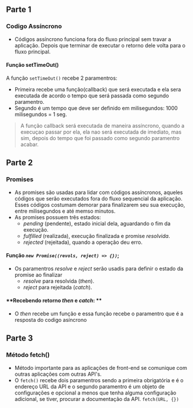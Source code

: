 ## Parte 1

### **Codigo Assíncrono**

- Códigos assíncrono funciona fora do fluxo principal sem travar a aplicação. Depois que terminar de executar o retorno dele volta para o fluxo principal. 

#### **Função setTimeOut()**

A função `setTimeOut()` recebe 2 paramentros:
 - Primeira recebe uma função(callback) que será executada e ela sera executada de acordo o tempo que será passada como segundo paramentro.
 - Segundo é um tempo que deve ser definido em milisegundos: 1000 milisegundos = 1 seg.

> A função callback será executada de maneira assíncrono, quando a execuçao passar por ela, ela nao será executada de imediato, mas sim, depois do tempo que foi passado como segundo paramentro acabar.

 ## Parte 2

 ### **Promises**

 - As promises são usadas para lidar com códigos assíncronos, aqueles códigos que serão executados fora do fluxo sequencial da aplicação. Esses códigos costumam demorar para finalizarem seu sua execução, entre milisegundos e até memso minutos.
 - As promises possuem trẽs estados:
    - _pending_ (pendente), estado inicial dela, aguardando o fim da execução.
    - _fulfilled_ (realizada), execução finalizada e promise _resolvida_.
    - _rejected_ (rejeitada), quando a operação deu erro.

#### **Função _`new Promise((revols, reject) => {})`_;**
 - Os paramentros _resolve_ e _reject_ serão usadis para definir o estado da promise ao finalizar
    - _resolve_ para resolvida (_then_).
    - _reject_ para rejeitada (_catch_).

#### **Recebendo retorno _then_ e _catch_: **

 - O _then_ recebe um função e essa função recebe o paramentro que é a resposta do codigo asíncrono

## Parte 3

### **Método fetch()**

 - Método importante para as aplicações de front-end se comunique com outras aplicações com outras API's.
 - O `fetch()` recebe dois paramentros sendo a primeira obrigatória e é o endereço URL da API e o segundo paramentro é um objeto de configurações e opcional a menos que tenha alguma configuração adicional, se tiver, procurar a documentação da API. `fetch(URL, {})`
